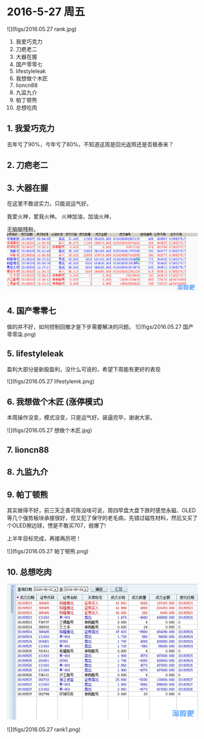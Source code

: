 # 2016-5-27 周五

![](figs/2016.05.27 rank.jpg)

1. 我爱巧克力
1. 刀疤老二
1. 大器在握
1. 国产零零七
1. lifestyleleak
1. 我想做个木匠 
1. lioncn88
1. 九监九介
1. 帕丁顿熊
1. 总想吃肉



## 1. 我爱巧克力

去年亏了90%，今年亏了80%，不知道这周是回光返照还是否极泰来？

## 2. 刀疤老二
## 3. 大器在握
在这里不敢说实力，只能说运气好。
   
我爱火神，爱我火神。
火神加油，加油火神，
   
无脑脑残粉。
![](figs/2016.05.27大器在握.png)
## 4. 国产零零七
做的并不好，如何控制回撤才是下步需要解决的问题。
![](figs/2016.05.27 国产零零柒.png)
## 5. lifestyleleak
盈利大部分是新股盈利，没什么可说的，希望下周能有更好的表现

![](figs/2016.05.27 lifestylemk.png)
## 6. 我想做个木匠 (涨停模式)
本周操作没变，模式没变，只是运气好。装逼完毕，谢谢大家。

![](figs/2016.05.27 想做个木匠.jpg)
## 7. lioncn88
## 8. 九监九介
## 9. 帕丁顿熊

其实做得不好，前三天乏善可陈没啥可说，周四早盘大盘下跌时感觉永磁、OLED 等几个强势板块承接很好，但又犯了保守的老毛病，先错过磁性材料，然后又买了个OLED擦边球，愣是不敢买707，弱爆了!
       
上半年目标完成，再接再厉吧！

![](figs/2016.05.27 帕丁顿熊.png)
## 10. 总想吃肉

![](figs/2016.05.27总想吃肉.png)

![](figs/2016.05.27 rank1.png)

